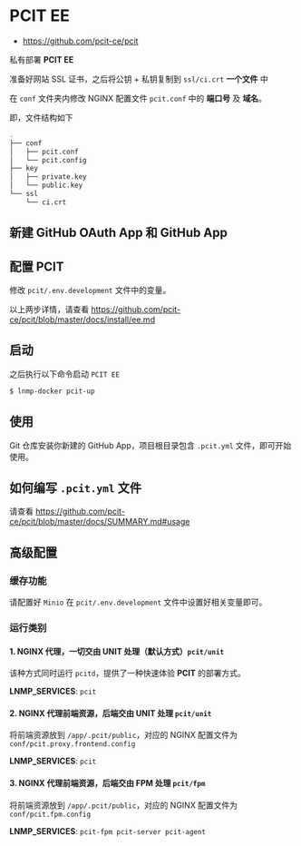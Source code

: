 # PCIT EE

* https://github.com/pcit-ce/pcit

私有部署 **PCIT EE**

准备好网站 SSL 证书，之后将公钥 + 私钥复制到 `ssl/ci.crt` **一个文件** 中

在 `conf` 文件夹内修改 NGINX 配置文件 `pcit.conf` 中的 **端口号** 及 **域名**。

即，文件结构如下

```bash
.
├── conf
│   ├── pcit.conf
│   └── pcit.config
├── key
│   ├── private.key
│   └── public.key
└── ssl
    └── ci.crt
```

## 新建 GitHub OAuth App 和 GitHub App

## 配置 PCIT

修改 `pcit/.env.development` 文件中的变量。

以上两步详情，请查看 https://github.com/pcit-ce/pcit/blob/master/docs/install/ee.md

## 启动

之后执行以下命令启动 `PCIT EE`

```bash
$ lnmp-docker pcit-up
```

## 使用

Git 仓库安装你新建的 GitHub App，项目根目录包含 `.pcit.yml` 文件，即可开始使用。

## 如何编写 `.pcit.yml` 文件

请查看 https://github.com/pcit-ce/pcit/blob/master/docs/SUMMARY.md#usage

## 高级配置

### 缓存功能

请配置好 `Minio` 在 `pcit/.env.development` 文件中设置好相关变量即可。

### 运行类别

#### 1. NGINX 代理，一切交由 UNIT 处理（默认方式）`pcit/unit`

该种方式同时运行 `pcitd`，提供了一种快速体验 **PCIT** 的部署方式。

**LNMP_SERVICES**: `pcit`

#### 2. NGINX 代理前端资源，后端交由 UNIT 处理 `pcit/unit`

将前端资源放到 `/app/.pcit/public`，对应的 NGINX 配置文件为 `conf/pcit.proxy.frontend.config`

**LNMP_SERVICES**: `pcit`

#### 3. NGINX 代理前端资源，后端交由 FPM 处理 `pcit/fpm`

将前端资源放到 `/app/.pcit/public`，对应的 NGINX 配置文件为 `conf/pcit.fpm.config`

**LNMP_SERVICES**: `pcit-fpm pcit-server pcit-agent`

